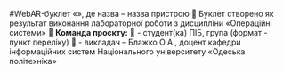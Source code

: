  #WebAR-буклет «», де назва – назва пристрою
 Буклет створено як результат виконання лабораторної роботи з дисципліни «Операційні системи»

**Команда проєкту:** 
 - студент(ка) ПІБ, група (формат - пункт переліку)
 - викладач – Блажко О.А., доцент кафедри інформаційних систем Національного університету «Одеська політехніка»
